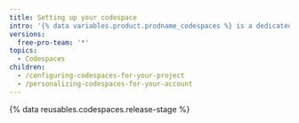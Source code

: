 ```yaml
---
title: Setting up your codespace
intro: '{% data variables.product.prodname_codespaces %} is a dedicated environment for you. You can configure your codespace with a dev container to install your dependencies or you can add a dotfile to personalize the user settings.'
versions:
  free-pro-team: '*'
topics:
  - Codespaces
children:
  - /configuring-codespaces-for-your-project
  - /personalizing-codespaces-for-your-account
---
```

{% data reusables.codespaces.release-stage %}

